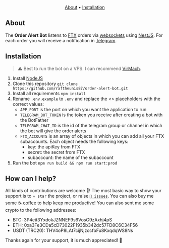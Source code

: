<p align="center">
  <a href="#about">About</a>
  •
  <a href="#installation">Installation</a>
</p>

## About
The **Order Alert Bot** listens to [FTX]( https://ftx.com) orders via [websockets](https://docs.ftx.com/#websocket-api) using [NestJS](https://nestjs.com/).
For each order you will receive a notification in [Telegram](https://telegram.org/).

## Installation
> ⚠️ Best to run the bot on a VPS. I can recommend [VirMach](https://virmach.com/).
1. Install [NodeJS](https://nodejs.org/en/download/)
1. Clone this repository `git clone https://github.com/raftheunis87/order-alert-bot.git`
1. Install all requirements `npm install`
1. Rename `.env.example` to `.env` and replace the <> placeholders with the correct values:
    - `APP_PORT` is the port on which you want the application to run
    - `TELEGRAM_BOT_TOKEN` is the token you receive after creating a bot with the BotFather
    - `TELEGRAM_CHAT_ID` is the id of the telegram group or channel in which the bot will give the order alerts
    - `FTX_ACCOUNTS` is an array of objects in which you can add all your FTX subaccounts. Each object needs the following keys:
      - key: the apiKey from FTX
      - secret: the secret from FTX
      - subaccount: the name of the subaccount
1. Run the bot `npm run build && npm run start:prod`

## How can I help?
All kinds of contributions are welcome 🙌! The most basic way to show your support is to `⭐️ star` the project, or raise [`🐞 issues`](https://github.com/raftheunis87/order-alert-bot/issues/new). You can also buy me some [☕️ coffee](https://www.buymeacoffee.com/rt87) to help keep me productive! You can also sent me some crypto to the following addresses:

- BTC: 3P4eit3YxdokJZNNEF9s6VosG9zAxhj4pS
- ETH: 0xa3Fe3CDa5cD73022F1935b342dc57FD8C6C34F56
- USDT (TRC20): THV4oP8LAt7cijNjzccfbFu8KxqdqWS8Ns

Thanks again for your support, it is much appreciated! 🙏